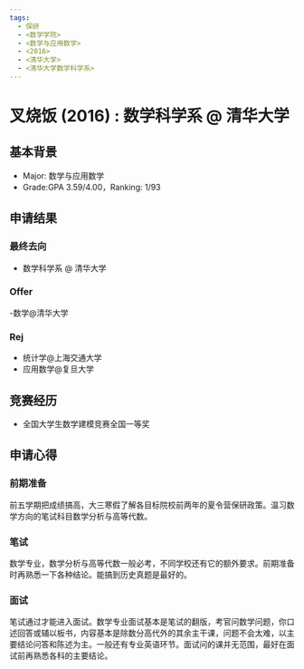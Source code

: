```yaml
---
tags:
  - 保研
  - <数学学院>
  - <数学与应用数学>
  - <2016>
  - <清华大学>
  - <清华大学数学科学系>
---
```


# 叉烧饭 (2016) : 数学科学系 @ 清华大学

## 基本背景

- Major: 数学与应用数学
- Grade:GPA 3.59/4.00，Ranking: 1/93

## 申请结果
### 最终去向

- 数学科学系 @ 清华大学

### Offer

-数学@清华大学

### Rej

- 统计学@上海交通大学
- 应用数学@复旦大学


## 竞赛经历

- 全国大学生数学建模竞赛全国一等奖


## 申请心得

### **前期准备**

前五学期把成绩搞高，大三寒假了解各目标院校前两年的夏令营保研政策。温习数学方向的笔试科目数学分析与高等代数。

### **笔试**

数学专业，数学分析与高等代数一般必考，不同学校还有它的额外要求。前期准备时再熟悉一下各种结论。能搞到历史真题是最好的。

### **面试**

笔试通过才能进入面试。数学专业面试基本是笔试的翻版，考官问数学问题，你口述回答或辅以板书，内容基本是除数分高代外的其余主干课，问题不会太难，以主要结论问答和陈述为主。一般还有专业英语环节。面试问的课并无范围，最好在面试前再熟悉各科的主要结论。
